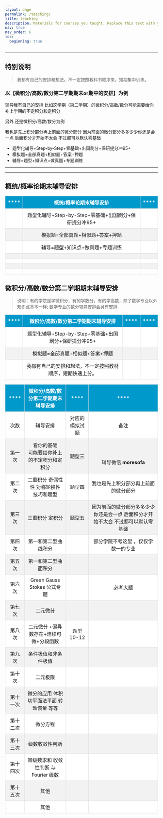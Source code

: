 ```yaml
---
layout: page
permalink: /teaching/
title: teaching
description: Materials for courses you taught. Replace this text with your description.
nav: true
nav_order: 6
toc:
  beginning: true
---
```


---


## 特别说明


> 我都有自己的安排和想法。不一定按照教科书顺序来，短期集中训练。



### 以【微积分/高数/数分第二学期期末or期中的安排】为例

辅导我有自己的安排
比如这学期（第二学期）的微积分/高数/数分可能需要给你补上学期的不定积分和定积分

另外 还是微积分/高数/数分为例 

我也是先上积分部分再上前面的微分部分 因为前面的微分部分多多少少你还是会一点 后面积分才开始不太会 不过都可以默认零基础

<ul>
    <li>题型化辅导+Step-by-Step+零基础+出国刷分+保研提分冲95+</li>
    <li>模拟题=全部真题+相似题+答案+押题</li>
    <li>辅导=题型+知识点+做真题+专题训练</li>
</ul>

---


<style>
  table {
    width: 100%;
    border-collapse: collapse;
  }

  th, td {
    padding: 8px;
    text-align: center;
    border: 1px solid #ddd;
  }

  tr:nth-child(even) {
    background-color: #f2f2f2;
  }

  tr:nth-child(odd) {
    background-color: #ffffff;
  }

  th {
    background-color: #0099CC;
    color: white;
  }
</style>








---

## 概统/概率论期末辅导安排


| **** | 概统/概率论期末辅导安排 | **** |
|:----:|:----:|:----:|
|      |  题型化辅导+Step-by-Step+零基础+出国刷分+保研提分冲95+    |      |
|      |   模拟题=全部真题+相似题+答案+押题   |      |
|      |   辅导=题型+知识点+做真题+专题训练   |      |
|      |      |      |
|      |      |      |
|      |      |      |
|      |      |      |



## 微积分/高数/数分第二学期期末辅导安排 

> 说明：有的学院是学微积分，有的学数分，有的学高数，除了数学专业以外知识点基本一样;
> 数学专业的数分辅导安排会另有安排


| **** |  微积分/高数/数分第二学期期末辅导安排 | **** | **** |
|:----:|:----:|:----:|:----:|
|      |  题型化辅导+Step-by-Step+零基础+出国刷分+保研提分冲95+     |      |      |
|      |   模拟题=全部真题+相似题+答案+押题   |      |      |
|      |  我都有自己的安排和想法，不一定按照教材顺序，短期快速上分。   |      |      |

| **** |  微积分/高数/数分第二学期期末辅导安排 | **** | **** |
|:----:|:----:|:----:|:----:|
| 次数 | 辅导安排 | 对应的模拟试题 |备注 |
| 第一次 | 看你的基础<br>可能要给你补上的不定积分和定积分| 题型三 | <br><br>辅导微信 **moresofa** |
| 第二次 | 二重积分 奇偶性性 对称轮换性  技巧和题型 | 题型四 |我也是先上积分部分再上前面的微分部分 |
| 第三次 | 三重积分 定积分 | 题型五 | 因为前面的微分部分多多少少你还是会一点 后面积分才开始不太会 不过都可以默认零基础|
| 第四次   |   第一和第二型曲线积分   |      |   部分学院不考这里 ，仅仅学数一的专业   |
|  第五次| 第一和第二型曲面积分      |      |      |
| 第六次 | Green Gauss Stokes 公式专题 | |必考大题 |
|   第七次   |二元微分      |      |      |
| 第八次 | 二元微分 +偏导数存在+连续可微+分段函数| 题型 10-12 | |
|   第九次   |   条件极值和非条件极值   |      |      |
|   第十次   |   二元极限   |      |      |
|   第十一次   |   微分的应用 体积 切平面法平面 转动惯量 等等  |      |      |
|   第十二次   |   微分方程  |      |      |
|   第十三次   |   级数收敛性判断  |      |      |
| 第十四次 | 幂级数求和 收敛性判断 与Fourier 级数 | | |
|   第十五次   |   其他  |      |      |
|      |   其他  |      |      |

